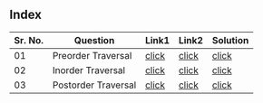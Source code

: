 ## Index 

Sr. No. | Question|Link1 | Link2 | Solution
---|---|---|---|---
01 | Preorder Traversal | [click](https://practice.geeksforgeeks.org/problems/preorder-traversal/1?utm_source=youtube&utm_medium=collab_striver_ytdescription&utm_campaign=preorder-traversal) |[click](https://leetcode.com/problems/binary-tree-preorder-traversal/)| [click](./Solutions/PreOrderRecursive.java)
02 | Inorder Traversal | [click](https://practice.geeksforgeeks.org/problems/inorder-traversal/1?utm_source=youtube&utm_medium=collab_striver_ytdescription&utm_campaign=inorder-traversal) | [click](https://leetcode.com/problems/binary-tree-inorder-traversal/) | [click](./Solutions/inOrderRecursive.java)
03 | Postorder Traversal | [click](https://practice.geeksforgeeks.org/problems/postorder-traversal/1?utm_source=youtube&utm_medium=collab_striver_ytdescription&utm_campaign=postorder-traversal) |[click](https://leetcode.com/problems/binary-tree-postorder-traversal/)| [click](./Solutions/)
